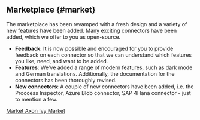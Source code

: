 ## Marketplace {#market}

The marketplace has been revamped with a fresh design and a variety of new features have been added. Many exciting connectors have been added, which we offer to you as open-source.

- **Feedback**: It is now possible and encouraged for you to provide feedback on each connector so that we can understand which features you like, need, and want to be added.
- **Features**: We've added a range of modern features, such as dark mode and German translations. Additionally, the documentation for the connectors has been thoroughly revised.
- **New connectors**: A couple of new connectors have been  added, i.e. the Proccess Inspector, Azure Blob connector, SAP 4Hana connector - just to mention a few.

<div class="short-links">
	<a href="${docBaseUrl}/market/index.html"
		target="_blank" rel="noopener noreferrer">
		<i class="si si-book"></i> Market
	</a>
	<a href="https://market.axonivy.com/"
		target="_blank" rel="noopener noreferrer">
		<i class="si si-check"></i> Axon Ivy Market
	</a>

</div>
